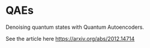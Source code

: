 # QAEs
Denoising quantum states with Quantum Autoencoders.

See the article here https://arxiv.org/abs/2012.14714
